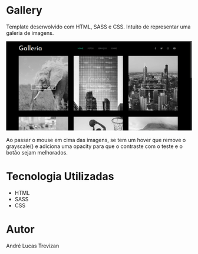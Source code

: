 # Gallery

Template desenvolvido com HTML, SASS e CSS. Intuito de representar uma galeria de imagens.

![Layout](https://github.com/AndreLucasTrevizan/Gallery/blob/main/img/ksnip_20210816-171210.png)

Ao passar o mouse em cima das imagens, se tem um hover que remove o grayscale() e adiciona uma opacity para que o contraste com o teste e o botão sejam melhorados.

# Tecnologia Utilizadas

- HTML
- SASS
- CSS

# Autor
André Lucas Trevizan

